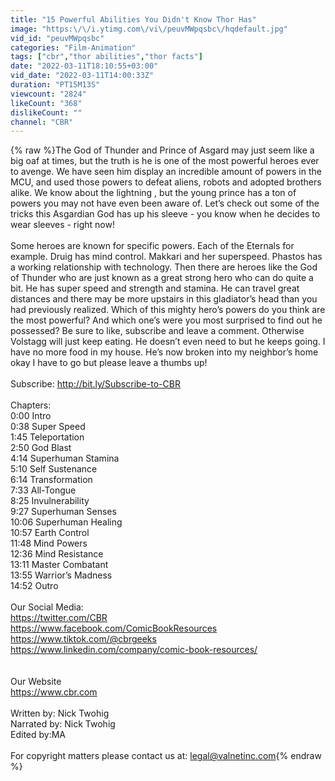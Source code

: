 ```yaml
---
title: "15 Powerful Abilities You Didn't Know Thor Has"
image: "https:\/\/i.ytimg.com\/vi\/peuvMWpqsbc\/hqdefault.jpg"
vid_id: "peuvMWpqsbc"
categories: "Film-Animation"
tags: ["cbr","thor abilities","thor facts"]
date: "2022-03-11T18:10:55+03:00"
vid_date: "2022-03-11T14:00:33Z"
duration: "PT15M13S"
viewcount: "2824"
likeCount: "368"
dislikeCount: ""
channel: "CBR"
---
```

{% raw %}The God of Thunder and Prince of Asgard may just seem like a big oaf at times, but the truth is he is one of the most powerful heroes ever to avenge. We have seen him display an incredible amount of powers in the MCU, and used those powers to defeat aliens, robots and adopted brothers alike. We know about the lightning , but the young prince has a ton of powers you may not have even been aware of. Let’s check out some of the tricks this Asgardian God has up his sleeve - you know when he decides to wear sleeves - right now!<br /><br />Some heroes are known for specific powers. Each of the Eternals for example. Druig has mind control. Makkari and her superspeed. Phastos has a working relationship with technology. Then there are heroes like the God of Thunder who are just known as a great strong hero who can do quite a bit. He has super speed and strength and stamina. He can travel great distances and there may be more upstairs in this gladiator’s head than you had previously realized. Which of this mighty hero’s powers do you think are the most powerful? And which one’s were you most surprised to find out he possessed? Be sure to like, subscribe and leave a comment. Otherwise Volstagg will just keep eating. He doesn’t even need to but he keeps going. I have no more food in my house. He’s now broken into my neighbor’s home okay I have to go but please leave a thumbs up!<br /><br />Subscribe: <a rel="nofollow" target="blank" href="http://bit.ly/Subscribe-to-CBR">http://bit.ly/Subscribe-to-CBR</a> <br /><br />Chapters:<br />0:00 Intro<br />0:38 Super Speed<br />1:45 Teleportation<br />2:50 God Blast<br />4:14 Superhuman Stamina<br />5:10 Self Sustenance<br />6:14 Transformation<br />7:33 All-Tongue<br />8:25 Invulnerability<br />9:27 Superhuman Senses<br />10:06 Superhuman Healing<br />10:57 Earth Control<br />11:48 Mind Powers<br />12:36 Mind Resistance<br />13:11 Master Combatant<br />13:55 Warrior’s Madness<br />14:52 Outro<br /><br />Our Social Media:<br /><a rel="nofollow" target="blank" href="https://twitter.com/CBR">https://twitter.com/CBR</a><br /><a rel="nofollow" target="blank" href="https://www.facebook.com/ComicBookResources">https://www.facebook.com/ComicBookResources</a><br /><a rel="nofollow" target="blank" href="https://www.tiktok.com/@cbrgeeks">https://www.tiktok.com/@cbrgeeks</a><br /><a rel="nofollow" target="blank" href="https://www.linkedin.com/company/comic-book-resources/">https://www.linkedin.com/company/comic-book-resources/</a><br /><br /><br />Our Website<br /><a rel="nofollow" target="blank" href="https://www.cbr.com">https://www.cbr.com</a><br /><br />Written by: Nick Twohig<br />Narrated by: Nick Twohig<br />Edited by:MA<br /><br />For copyright matters please contact us at: legal@valnetinc.com{% endraw %}
